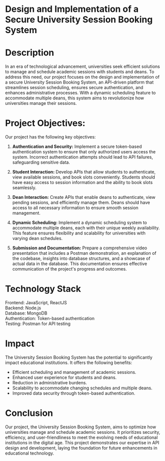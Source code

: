 <h1>Design and Implementation of a Secure University Session Booking System</h1>

<h1>Description</h1> 

In an era of technological advancement, universities seek efficient solutions to manage and schedule academic sessions with students and deans. To address this need, our project focuses on the design and implementation of a secure University Session Booking System, an API-driven platform that streamlines session scheduling, ensures secure authentication, and enhances administrative processes. With a dynamic scheduling feature to accommodate multiple deans, this system aims to revolutionize how universities manage their sessions.

<h1>Project Objectives:</h1>

Our project has the following key objectives:

1. **Authentication and Security:** Implement a secure token-based authentication system to ensure that only authorized users access the system. Incorrect authentication attempts should lead to API failures, safeguarding sensitive data.

2. **Student Interaction:** Develop APIs that allow students to authenticate, view available sessions, and book slots conveniently. Students should have easy access to session information and the ability to book slots seamlessly.

3. **Dean Interaction:** Create APIs that enable deans to authenticate, view pending sessions, and efficiently manage them. Deans should have access to all necessary information to ensure smooth session management.

4. **Dynamic Scheduling:** Implement a dynamic scheduling system to accommodate multiple deans, each with their unique weekly availability. This feature ensures flexibility and scalability for universities with varying dean schedules.

5. **Submission and Documentation:** Prepare a comprehensive video presentation that includes a Postman demonstration, an explanation of the codebase, insights into database structures, and a showcase of actual data in the database. This documentation ensures effective communication of the project's progress and outcomes.

<h1>Technology Stack</h1>

Frontend: JavaScript, ReactJS </br>
Backend: Node.js </br>
Database: MongoDB </br>
Authentication: Token-based authentication </br>
Testing: Postman for API testing </br>

<h1>Impact</h1>

The University Session Booking System has the potential to significantly impact educational institutions. It offers the following benefits:

- Efficient scheduling and management of academic sessions.
- Enhanced user experience for students and deans.
- Reduction in administrative burdens.
- Scalability to accommodate changing schedules and multiple deans.
- Improved data security through token-based authentication.

<h1>Conclusion</h1>

Our project, the University Session Booking System, aims to optimize how universities manage and schedule academic sessions. It prioritizes security, efficiency, and user-friendliness to meet the evolving needs of educational institutions in the digital age. This project demonstrates our expertise in API design and development, laying the foundation for future enhancements in educational technology.
